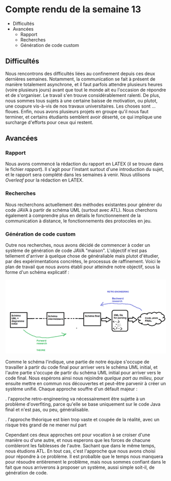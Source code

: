 # Compte rendu de la semaine 13

- Difficultés
- Avancées
    - Rapport
    - Recherches
    - Génération de code custom

## Difficultés

Nous rencontrons des difficultés liées au confinement depuis ces deux dernières semaines. Notamment, la communication se fait à présent
de manière totalement asynchrone, et il faut parfois attendre plusieurs heures (voire plusieurs jours) avant que tout le monde ait eu l'occasion
de répondre et de s'organiser. Le travail s'en trouve considérablement ralenti. 
De plus, nous sommes tous sujets à une certaine baisse de motivation, ou plutot, une coupure vis-à-vis de nos travaux universitaires. Les choses sont ... floues.
Enfin, nous avons plusieurs projets en groupe qu'il nous faut terminer, et certains étudiants semblent avoir déserté, ce qui implique une surcharge d'efforts pour ceux qui restent.

## Avancées

### Rapport

Nous avons commencé la rédaction du rapport en LATEX (il se trouve dans le fichier *rapport*). Il s'agit pour l'instant surtout d'une introduction du sujet,
et le rapport sera complété dans les semaines à venir. Nous utilisons *Overleaf* pour la rédaction en LATEX.

### Recherches

Nous recherchons actuellement des méthodes existantes pour générer du code JAVA à partir de schéma UML (surtout avec ATL). Nous cherchons également à comprendre
plus en détails le fonctionnement de la communication à distance, le fonctionnements des protocoles en jeu.

### Génération de code custom

Outre nos recherches, nous avons décidé de commencer à coder un système de génération de code JAVA "maison". L'objectif n'est pas tellement d'arriver à quelque chose
de généraliable mais plutot d'étudier, par des expérimentations concrètes, le processus de raffinement. Voici le plan de travail que nous avons établi pour atteindre notre objectif,
sous la forme d'un schéma explicatif : 

<img src="img/WorkMethodology.png">

Comme le schéma l'indique, une partie de notre équipe s'occupe de travailler à partir du code final pour arriver vers le schéma UML initial, et l'autre partie s'occupe de partir
du schéma UML initial pour arriver vers le code final. Nous espérons ainsi nous rejoindre *quelque part au milieu*, pour ensuite mettre en commun nos découvertes et peut-être parvenir
à créer un système unifié. Chaque approche souffre d'un défault majeur :

. l'approche retro-engineering va nécessairement être sujette à un problème d'overfiting, parce qu'elle se base uniquement sur le code Java final et n'est pas, ou peu, généralisable.

. l'approche théorique est bien trop vaste et coupée de la réalité, avec un risque très grand de ne mener nul part

Cependant ces deux approches ont pour vocation à se croiser d'une manière ou d'une autre, et nous esperons que les forces de chacune combleront les faiblesses de l'autre.
Sachant que dans le même temps, nous étudions ATL. En tout cas, c'est l'approche que nous avons choisi pour répondre à ce problème. Il est probalble que le temps nous manquera pour
résoudre entièrement le problème, mais nous sommes confiant dans le fait que nous arriverons à proposer un système, aussi simple soit-il, de génération de code.